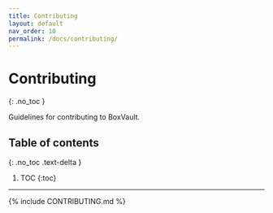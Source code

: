 ```yaml
---
title: Contributing
layout: default
nav_order: 10
permalink: /docs/contributing/
---
```


# Contributing
{: .no_toc }

Guidelines for contributing to BoxVault.

## Table of contents
{: .no_toc .text-delta }

1. TOC
{:toc}

---

{% include CONTRIBUTING.md %}
